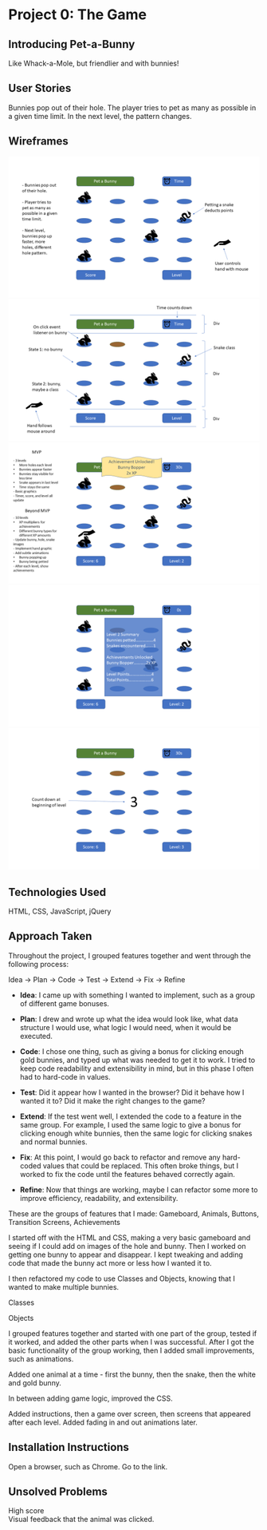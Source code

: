 # Project 0: The Game
## Introducing Pet-a-Bunny
Like Whack-a-Mole, but friendlier and with bunnies!

## User Stories
Bunnies pop out of their hole. The player tries to pet as many as possible in a given time limit. In the next level, the pattern changes.

## Wireframes
![wireframe1](img/wireframe1.png)
![wireframe2](img/wireframe2.png)
![wireframe3](img/wireframe3.png)
![wireframe4](img/wireframe4.png)
![wireframe5](img/wireframe5.png)


## Technologies Used
HTML, CSS, JavaScript, jQuery

## Approach Taken
Throughout the project, I grouped features together and went through the following process:  

Idea -> Plan -> Code -> Test -> Extend -> Fix -> Refine

* **Idea**: I came up with something I wanted to implement, such as a group of different game bonuses.  

* **Plan**: I drew and wrote up what the idea would look like, what data structure I would use, what logic I would need, when it would be executed.  
* **Code**: I chose one thing, such as giving a bonus for clicking enough gold bunnies, and typed up what was needed to get it to work. I tried to keep code readability and extensibility in mind, but in this phase I often had to hard-code in values.
* **Test**: Did it appear how I wanted in the browser? Did it behave how I wanted it to? Did it make the right changes to the game?
* **Extend**: If the test went well, I extended the code to a feature in the same group. For example, I used the same logic to give a bonus for clicking enough white bunnies, then the same logic for clicking snakes and normal bunnies.
* **Fix**: At this point, I would go back to refactor and remove any hard-coded values that could be replaced. This often broke things, but I worked to fix the code until the features behaved correctly again.
* **Refine**: Now that things are working, maybe I can refactor some more to improve efficiency, readability, and extensibility.


These are the groups of features that I made: Gameboard, Animals, Buttons, Transition Screens, Achievements

I started off with the HTML and CSS, making a very basic gameboard and seeing if I could add on images of the hole and bunny. Then I worked on getting one bunny to appear and disappear. I kept tweaking and adding code that made the bunny act more or less how I wanted it to.

I then refactored my code to use Classes and Objects, knowing that I wanted to make multiple bunnies.

Classes

Objects

I grouped features together and started with one part of the group, tested if it worked, and added the other parts when I was successful. After I got the basic functionality of the group working, then I added small improvements, such as animations.

Added one animal at a time - first the bunny, then the snake, then the white and gold bunny.

In between adding game logic, improved the CSS.

Added instructions, then a game over screen, then screens that appeared after each level. Added fading in and out animations later.



## Installation Instructions
Open a browser, such as Chrome. Go to the link.

## Unsolved Problems
High score  
Visual feedback that the animal was clicked.